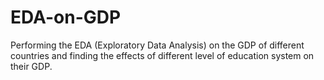 # EDA-on-GDP
Performing the EDA (Exploratory Data Analysis) on the GDP of different countries and finding the effects of different level of education system on their GDP.
